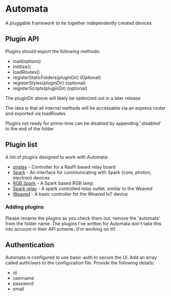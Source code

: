# Automata

A pluggable framework to tie together independently created devices

## Plugin API

Plugins should export the following methods:

* load(options)
* initilize()
* loadRoutes()
* registerStaticFolders(pluginDir) (Optional)
* registerStyles(pluginDir) (optional)
* registerScripts(pluginDir) (optional)

The pluginDir above will likely be optimized out in a later release

The idea is that all internal methods will be accessable via an express
  router and exported via loadRoutes

Plugins not ready for prime-time can be disabled by appending '.disabled' to
the end of the folder

## Plugin list

A list of plugins designed to work with Automata:

* [pirelay](https://github.com/ohnoitsyou/automata-pirelay) - Controller for a RasPi based relay board
* [Spark](https://github.com/ohnoitsyou/automata-spark) - An interface for communicating with Spark {core, photon, electron} devices
* [RGB Spark](https://github.com/ohnoitsyou/automata-rgb-light) - A Spark based RGB lamp
* [Spark relay](https://github.com/ohnoitsyou/automata-relay) - A spark controlled relay outlet, similar to the Weaved
* [Weaved](https://github.com/ohnoitsyou/automata-weaved) - A basic controller for the Weaved IoT device

### Adding plugins

Please rename the plugins as you check them out, remove the 'automata' from the folder name. The plugins I've written for Automata don't take this into account in their API scheme. (I'm working on it!)

## Authentication

Automata is configured to use basic-auth to secure the UI. Add an array called authUsers to the configuration file. Provide the following details:

* id
* username
* password
* email
